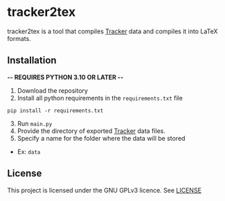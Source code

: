 
# tracker2tex

tracker2tex is a tool that compiles [Tracker](https://tracker.physlets.org/) data and compiles it into LaTeX formats.



## Installation

**-- REQUIRES PYTHON 3.10 OR LATER --**

1. Download the repository
2. Install all python requirements in the ```requirements.txt``` file
```
pip install -r requirements.txt
```
3. Run ```main.py```
4. Provide the directory of exported [Tracker](https://tracker.physlets.org/) data files.
5. Specify a name for the folder where the data will be stored
- Ex: ```data```

## License

This project is licensed under the GNU GPLv3 licence.
See [LICENSE](LICENSE)
